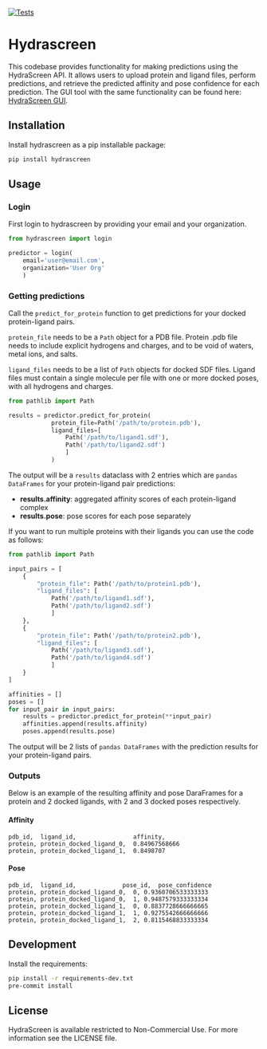 [![Tests](https://github.com/Ro5-ai/hydrascreen/actions/workflows/run_tests.yml/badge.svg)](https://github.com/Ro5-ai/hydrascreen/actions/workflows/run_tests.yml)
# Hydrascreen

This codebase provides functionality for making predictions using the HydraScreen API. It allows users to upload protein and ligand files, perform predictions, and retrieve the predicted affinity and pose confidence for each prediction. The GUI tool with the same functionality can be found here: [HydraScreen GUI](https://hydrascreen.ro5.ai/).


## Installation

Install hydrascreen as a pip installable package:
```bash
pip install hydrascreen 
```

## Usage

### Login

First login to hydrascreen by providing your email and your organization.

```python
from hydrascreen import login

predictor = login(
    email='user@email.com', 
    organization='User Org'
    )
```

### Getting predictions

Call the `predict_for_protein` function to get predictions for your docked protein-ligand pairs.

`protein_file` needs to be a `Path` object for a PDB file. Protein .pdb file needs to include explicit hydrogens and charges, and to be void of waters, metal ions, and salts.

`ligand_files` needs to be a list of `Path` objects for docked SDF files. Ligand files must contain a single molecule per file with one or more docked poses, with all hydrogens and charges.


```python
from pathlib import Path

results = predictor.predict_for_protein(
            protein_file=Path('/path/to/protein.pdb'), 
            ligand_files=[
                Path('/path/to/ligand1.sdf'), 
                Path('/path/to/ligand2.sdf')
                ]
            ) 
```

The output will be a `results` dataclass with 2 entries which are `pandas DataFrames` for your protein-ligand pair predictions:
- **results.affinity**: aggregated affinity scores of each protein-ligand complex
- **results.pose**: pose scores for each pose separately

If you want to run multiple proteins with their ligands you can use the code as follows:

```python 
from pathlib import Path

input_pairs = [
    {
        "protein_file": Path('/path/to/protein1.pdb'), 
        "ligand_files": [
            Path('/path/to/ligand1.sdf'), 
            Path('/path/to/ligand2.sdf')
            ]
    },
    {
        "protein_file": Path('/path/to/protein2.pdb'), 
        "ligand_files": [
            Path('/path/to/ligand3.sdf'), 
            Path('/path/to/ligand4.sdf')
            ]
    }
]

affinities = []
poses = []
for input_pair in input_pairs:
    results = predictor.predict_for_protein(**input_pair)
    affinities.append(results.affinity)
    poses.append(results.pose)
```

The output will be 2 lists of `pandas DataFrames` with the prediction results for your protein-ligand pairs.

### Outputs

Below is an example of the resulting affinity and pose DaraFrames for a protein and 2 docked ligands, with 2 and 3 docked poses respectively.

#### Affinity
```csv
pdb_id,  ligand_id,                affinity,           
protein, protein_docked_ligand_0,  0.84967568666
protein, protein_docked_ligand_1,  0.8498707
```

#### Pose
```csv
pdb_id,  ligand_id,             pose_id,  pose_confidence
protein, protein_docked_ligand_0,  0, 0.9360706533333333
protein, protein_docked_ligand_0,  1, 0.9487579333333334
protein, protein_docked_ligand_1,  0, 0.8837728666666665
protein, protein_docked_ligand_1,  1, 0.9275542666666666
protein, protein_docked_ligand_1,  2, 0.8115468833333334
```

## Development

Install the requirements:

```bash
pip install -r requirements-dev.txt
pre-commit install
```

## License
HydraScreen is available restricted to Non-Commercial Use. For more information see the LICENSE file.
